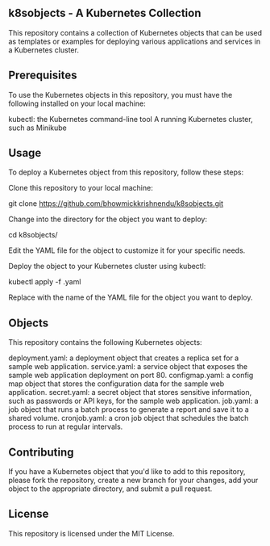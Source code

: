 ## k8sobjects - A Kubernetes Collection

This repository contains a collection of Kubernetes objects that can be used as templates or examples for deploying various applications and services in a Kubernetes cluster.

## Prerequisites
To use the Kubernetes objects in this repository, you must have the following installed on your local machine:

kubectl: the Kubernetes command-line tool
A running Kubernetes cluster, such as Minikube

## Usage
To deploy a Kubernetes object from this repository, follow these steps:

Clone this repository to your local machine:

git clone https://github.com/bhowmickkrishnendu/k8sobjects.git

Change into the directory for the object you want to deploy:

cd k8sobjects/<object-name>

Edit the YAML file for the object to customize it for your specific needs.

Deploy the object to your Kubernetes cluster using kubectl:

kubectl apply -f <object-name>.yaml

Replace <object-name> with the name of the YAML file for the object you want to deploy.

## Objects

This repository contains the following Kubernetes objects:

deployment.yaml: a deployment object that creates a replica set for a sample web application.
service.yaml: a service object that exposes the sample web application deployment on port 80.
configmap.yaml: a config map object that stores the configuration data for the sample web application.
secret.yaml: a secret object that stores sensitive information, such as passwords or API keys, for the sample web application.
job.yaml: a job object that runs a batch process to generate a report and save it to a shared volume.
cronjob.yaml: a cron job object that schedules the batch process to run at regular intervals.

## Contributing

If you have a Kubernetes object that you'd like to add to this repository, please fork the repository, create a new branch for your changes, add your object to the appropriate directory, and submit a pull request.

## License
This repository is licensed under the MIT License.